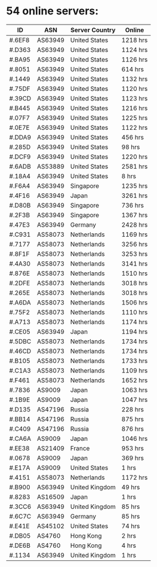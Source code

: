 # 54 online servers:

| ID | ASN | Server Country | Online |
| ------ | ------ | ------ | ------ |
| #.6EF8 | AS63949 | United States | 1218 hrs |
| #.D363 | AS63949 | United States | 1124 hrs |
| #.BA95 | AS63949 | United States | 1126 hrs |
| #.8051 | AS63949 | United States | 614 hrs |
| #.1449 | AS63949 | United States | 1132 hrs |
| #.75DF | AS63949 | United States | 1120 hrs |
| #.39CD | AS63949 | United States | 1123 hrs |
| #.B445 | AS63949 | United States | 1216 hrs |
| #.07F7 | AS63949 | United States | 1225 hrs |
| #.0E7E | AS63949 | United States | 1122 hrs |
| #.DDA9 | AS63949 | United States | 456 hrs |
| #.285D | AS63949 | United States | 98 hrs |
| #.DCF9 | AS63949 | United States | 1220 hrs |
| #.6ADB | AS53889 | United States | 2581 hrs |
| #.18A4 | AS63949 | United States | 8 hrs |
| #.F6A4 | AS63949 | Singapore | 1235 hrs |
| #.4F16 | AS63949 | Japan | 3261 hrs |
| #.D80B | AS63949 | Singapore | 736 hrs |
| #.2F3B | AS63949 | Singapore | 1367 hrs |
| #.47E3 | AS63949 | Germany | 2428 hrs |
| #.C931 | AS58073 | Netherlands | 1169 hrs |
| #.7177 | AS58073 | Netherlands | 3256 hrs |
| #.8F1F | AS58073 | Netherlands | 3253 hrs |
| #.4A30 | AS58073 | Netherlands | 3141 hrs |
| #.876E | AS58073 | Netherlands | 1510 hrs |
| #.2DFE | AS58073 | Netherlands | 3018 hrs |
| #.265E | AS58073 | Netherlands | 3018 hrs |
| #.A6DA | AS58073 | Netherlands | 1506 hrs |
| #.75F2 | AS58073 | Netherlands | 1110 hrs |
| #.A713 | AS58073 | Netherlands | 1174 hrs |
| #.CE05 | AS63949 | Japan | 1194 hrs |
| #.5DBC | AS58073 | Netherlands | 1734 hrs |
| #.46CD | AS58073 | Netherlands | 1734 hrs |
| #.B105 | AS58073 | Netherlands | 1733 hrs |
| #.C1A3 | AS58073 | Netherlands | 1109 hrs |
| #.F461 | AS58073 | Netherlands | 1652 hrs |
| #.7836 | AS9009 | Japan | 1063 hrs |
| #.1B9E | AS9009 | Japan | 1047 hrs |
| #.D135 | AS47196 | Russia | 228 hrs |
| #.BB14 | AS47196 | Russia | 875 hrs |
| #.C409 | AS47196 | Russia | 876 hrs |
| #.CA6A | AS9009 | Japan | 1046 hrs |
| #.EE38 | AS21409 | France | 953 hrs |
| #.0678 | AS9009 | Japan | 369 hrs |
| #.E17A | AS9009 | United States | 1 hrs |
| #.4151 | AS58073 | Netherlands | 1172 hrs |
| #.B900 | AS63949 | United Kingdom | 49 hrs |
| #.8283 | AS16509 | Japan | 1 hrs |
| #.3CC6 | AS63949 | United Kingdom | 85 hrs |
| #.6C7C | AS63949 | Germany | 85 hrs |
| #.E41E | AS45102 | United States | 74 hrs |
| #.DB05 | AS4760 | Hong Kong | 2 hrs |
| #.DE6B | AS4760 | Hong Kong | 4 hrs |
| #.1134 | AS63949 | United Kingdom | 1 hrs |

